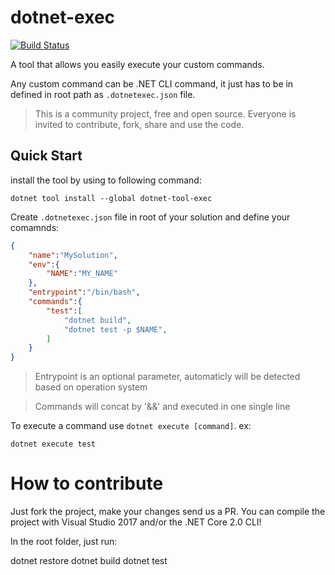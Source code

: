 dotnet-exec
============

[![Build Status](https://travis-ci.com/javadparvaresh/dotnet-exec.svg?branch=master)](https://travis-ci.com/javadparvaresh/dotnet-exec)

A tool that allows you easily execute your custom commands.

Any custom command can be .NET CLI command, it just has to be in defined in root path as `.dotnetexec.json` file.

> This is a community project, free and open source. Everyone is invited to contribute, fork, share and use the code.

## Quick Start

install the tool by using to following command:
```
dotnet tool install --global dotnet-tool-exec
```

Create `.dotnetexec.json` file in root of your solution and define your comamnds:
```json
{
    "name":"MySolution",
    "env":{
        "NAME":"MY_NAME"
    },
	"entrypoint":"/bin/bash",
	"commands":{
		"test":[ 
            "dotnet build",
            "dotnet test -p $NAME",
        ]
	}
}
```

> Entrypoint is an optional parameter, automaticly will be detected based on operation system

> Commands will concat by '&&' and executed in one single line


To execute a command use `dotnet execute [command]`. ex:
```shell
dotnet execute test
```

# How to contribute

Just fork the project, make your changes send us a PR.
You can compile the project with Visual Studio 2017 and/or the .NET Core 2.0 CLI!

In the root folder, just run:

dotnet restore
dotnet build
dotnet test
